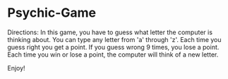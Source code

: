 # Psychic-Game

Directions:
In this game, you have to guess what letter the computer is thinking about.
You can type any letter from 'a' through 'z'.
Each time you guess right you get a point.
If you guess wrong 9 times, you lose a point.
Each time you win or lose a point, the computer will think of a new letter.

Enjoy!

